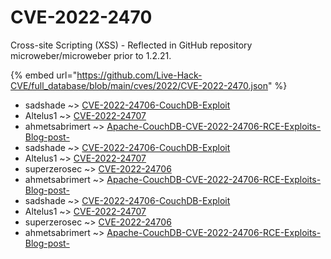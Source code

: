 # CVE-2022-2470

Cross-site Scripting (XSS) - Reflected in GitHub repository microweber/microweber prior to 1.2.21.

{% embed url="https://github.com/Live-Hack-CVE/full_database/blob/main/cves/2022/CVE-2022-2470.json" %}


* sadshade ~> [CVE-2022-24706-CouchDB-Exploit](https://www.alice-snow.ru/2022/database/cve-2022-2470/cve-2022-24706-couchdb-exploit-sadshade)
* Altelus1 ~> [CVE-2022-24707](https://www.alice-snow.ru/2022/database/cve-2022-2470/cve-2022-24707-altelus1)
* ahmetsabrimert ~> [Apache-CouchDB-CVE-2022-24706-RCE-Exploits-Blog-post-](https://www.alice-snow.ru/2022/database/cve-2022-2470/apache-couchdb-cve-2022-24706-rce-exploits-blog-post--ahmetsabrimert)
* sadshade ~> [CVE-2022-24706-CouchDB-Exploit](https://www.alice-snow.ru/2022/database/cve-2022-2470/cve-2022-24706-couchdb-exploit-sadshade)
* Altelus1 ~> [CVE-2022-24707](https://www.alice-snow.ru/2022/database/cve-2022-2470/cve-2022-24707-altelus1)
* superzerosec ~> [CVE-2022-24706](https://www.alice-snow.ru/2022/database/cve-2022-2470/cve-2022-24706-superzerosec)
* ahmetsabrimert ~> [Apache-CouchDB-CVE-2022-24706-RCE-Exploits-Blog-post-](https://www.alice-snow.ru/2022/database/cve-2022-2470/apache-couchdb-cve-2022-24706-rce-exploits-blog-post--ahmetsabrimert)
* sadshade ~> [CVE-2022-24706-CouchDB-Exploit](https://www.alice-snow.ru/2022/database/cve-2022-2470/cve-2022-24706-couchdb-exploit-sadshade)
* Altelus1 ~> [CVE-2022-24707](https://www.alice-snow.ru/2022/database/cve-2022-2470/cve-2022-24707-altelus1)
* superzerosec ~> [CVE-2022-24706](https://www.alice-snow.ru/2022/database/cve-2022-2470/cve-2022-24706-superzerosec)
* ahmetsabrimert ~> [Apache-CouchDB-CVE-2022-24706-RCE-Exploits-Blog-post-](https://www.alice-snow.ru/2022/database/cve-2022-2470/apache-couchdb-cve-2022-24706-rce-exploits-blog-post--ahmetsabrimert)